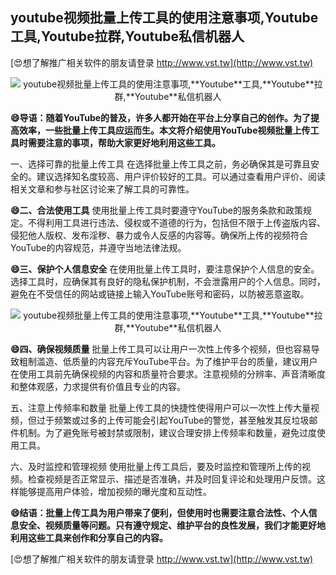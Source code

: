 ## **youtube视频批量上传工具的使用注意事项,**Youtube**工具,**Youtube**拉群,**Youtube**私信机器人**

[😍想了解推广相关软件的朋友请登录 http://www.vst.tw](http://www.vst.tw)

 <center><img src="https://vst.tw/MP4/tuiguang/png/7.png" alt="youtube视频批量上传工具的使用注意事项,**Youtube**工具,**Youtube**拉群,**Youtube**私信机器人"></center>

**😄导语：随着YouTube的普及，许多人都开始在平台上分享自己的创作。为了提高效率，一些批量上传工具应运而生。本文将介绍使用YouTube视频批量上传工具时需要注意的事项，帮助大家更好地利用这些工具。**

一、选择可靠的批量上传工具
在选择批量上传工具之前，务必确保其是可靠且安全的。建议选择知名度较高、用户评价较好的工具。可以通过查看用户评价、阅读相关文章和参与社区讨论来了解工具的可靠性。

**😄二、合法使用工具**
使用批量上传工具时要遵守YouTube的服务条款和政策规定。不得利用工具进行违法、侵权或不道德的行为，包括但不限于上传盗版内容、侵犯他人版权、发布淫秽、暴力或令人反感的内容等。确保所上传的视频符合YouTube的内容规范，并遵守当地法律法规。

**😄三、保护个人信息安全**
在使用批量上传工具时，要注意保护个人信息的安全。选择工具时，应确保其有良好的隐私保护机制，不会泄露用户的个人信息。同时，避免在不受信任的网站或链接上输入YouTube账号和密码，以防被恶意盗取。

 <center><img src="https://vst.tw/MP4/tuiguang/png/7.png" alt="youtube视频批量上传工具的使用注意事项,**Youtube**工具,**Youtube**拉群,**Youtube**私信机器人"></center>

**😄四、确保视频质量**
批量上传工具可以让用户一次性上传多个视频，但也容易导致粗制滥造、低质量的内容充斥YouTube平台。为了维护平台的质量，建议用户在使用工具前先确保视频的内容和质量符合要求。注意视频的分辨率、声音清晰度和整体观感，力求提供有价值且专业的内容。

五、注意上传频率和数量
批量上传工具的快捷性使得用户可以一次性上传大量视频，但过于频繁或过多的上传可能会引起YouTube的警觉，甚至触发其反垃圾邮件机制。为了避免账号被封禁或限制，建议合理安排上传频率和数量，避免过度使用工具。

六、及时监控和管理视频
使用批量上传工具后，要及时监控和管理所上传的视频。检查视频是否正常显示、描述是否准确，并及时回复评论和处理用户反馈。这样能够提高用户体验，增加视频的曝光度和互动性。

**😄结语：批量上传工具为用户带来了便利，但使用时也需要注意合法性、个人信息安全、视频质量等问题。只有遵守规定、维护平台的良性发展，我们才能更好地利用这些工具来创作和分享自己的内容。**

[😍想了解推广相关软件的朋友请登录 http://www.vst.tw](http://www.vst.tw)



